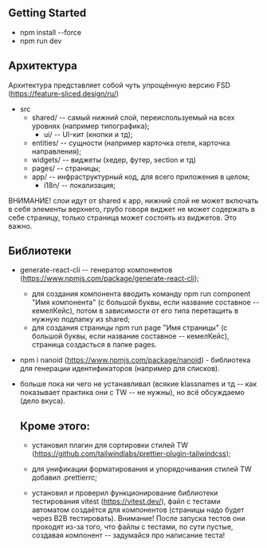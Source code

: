 ## Getting Started

- npm install --force
- npm run dev

## Архитектура

Архитектура представляет собой чуть упрощённую версию FSD
(https://feature-sliced.design/ru/)

- src
  - shared/ -- самый нижний слой, переиспользуемый на всех уровнях (например
    типографика);
    - ui/ -- UI-кит (кнопки и тд);
  - entities/ -- сущности (например карточка отеля, карточка направления);
  - widgets/ -- виджеты (хедер, футер, section и тд)
  - pages/ -- страницы;
  - app/ -- инфраструктурный код, для всего приложения в целом;
    - i18n/ -- локализация;

ВНИМАНИЕ! слои идут от shared к app, нижний слой не может включать в себя элементы
верхнего, грубо говоря виджет не может содержать в себе страницу, только страница
может состоять из виджетов. Это важно.

## Библиотеки

- generate-react-cli -- генератор компонентов
  (https://www.npmjs.com/package/generate-react-cli);

  - для создания компонента вводить команду npm run component "Имя компонента" (с
    большой буквы, если название составное -- кемелКейс), потом в зависимости от его
    типа перетащить в нужную подпапку из shared;
  - для создания страницы npm run page "Имя страницы" (с большой буквы, если название
    составное -- кемелКейс), страница создасться в папке pages.

- npm i nanoid (https://www.npmjs.com/package/nanoid) - библиотека для генерации
  идентификаторов (например для списков).

- больше пока ни чего не устанавливал (всякие klassnames и тд -- как показывает
  практика они с TW -- не нужны), но всё обсуждаемо (дело вкуса).

  ## Кроме этого:

  - установил плагин для сортировки стилей TW
    (https://github.com/tailwindlabs/prettier-plugin-tailwindcss);

  - для унификации форматирования и упорядочивания стилей TW добавил .prettierrc;

  - установил и проверил функционирование библиотеки тестирования vitest
    (https://vitest.dev/), файл с тестами автоматом создаётся для компонентов
    (страницы надо будет через B2B тестировать). Внимание! После запуска тестов они
    проходят из-за того, что файлы с тестами, по сути пустые, создавая компонент --
    задумайся про написание теста!
